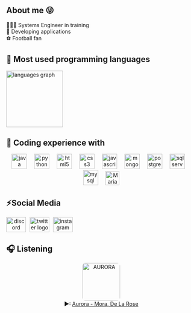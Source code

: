 <h2 align="left">About me 😜</h2>

<p align="left">
  👨🏽‍💻 Systems Engineer in training<br>
  🚀 Developing applications<br>
  ⚽ Football fan
</p>

<h2 align="left">🧠 Most used programming languages</h2>
  <!-- Lenguajes usados -->
  <img src="https://github-readme-stats.vercel.app/api/top-langs?username=JuFer007&locale=en&hide_title=false&layout=compact&card_width=320&langs_count=5&theme=merko&hide_border=false" height="150" alt="languages graph"/>

<h2 align="left">👾 Coding experience with</h2>

<div align="center">
  <img src="https://cdn.jsdelivr.net/gh/devicons/devicon/icons/java/java-original.svg" height="40" alt="java logo" />
  <img width="12" />
  <img src="https://cdn.jsdelivr.net/gh/devicons/devicon/icons/python/python-original.svg" height="40" alt="python logo" />
  <img width="12" />
  <img src="https://cdn.jsdelivr.net/gh/devicons/devicon/icons/html5/html5-original.svg" height="40" alt="html5 logo" />
  <img width="12" />
  <img src="https://cdn.jsdelivr.net/gh/devicons/devicon/icons/css3/css3-original.svg" height="40" alt="css3 logo" />
  <img width="12" />
  <img src="https://cdn.jsdelivr.net/gh/devicons/devicon/icons/javascript/javascript-original.svg" height="40" alt="javascript logo" />
  <img width="12" />
  <img src="https://cdn.jsdelivr.net/gh/devicons/devicon/icons/mongodb/mongodb-original.svg" height="40" alt="mongoDB logo" />
  <img width="12" />
  <img src="https://cdn.jsdelivr.net/gh/devicons/devicon/icons/postgresql/postgresql-original.svg" height="40" alt="postgresql logo" />
  <img width="12" />
  <img src="https://cdn.jsdelivr.net/gh/devicons/devicon/icons/microsoftsqlserver/microsoftsqlserver-plain.svg" height="40" alt="sqlserver logo" />
  <img width="12" />
  <img src="https://cdn.jsdelivr.net/gh/devicons/devicon/icons/mysql/mysql-original.svg" height="40" alt="mysql logo" />
  <img width="12" />
  <img src="https://static-00.iconduck.com/assets.00/mariadb-icon-2048x1360-e1ki92bu.png" height="37" alt="MariaDB logo" />
</div>

<h2 align="left">⚡Social Media</h2>

<div align="center" style="display:flex; gap:10px;">
  <a href="https://discord.com/users/1226637428517900288" target="_blank" rel="noopener noreferrer">
    <img src="https://raw.githubusercontent.com/maurodesouza/profile-readme-generator/master/src/assets/icons/social/discord/default.svg" width="52" height="40" alt="discord logo" />
  </a>
  <a href="https://twitter.com/jufer_7" target="_blank" rel="noopener noreferrer">
    <img src="https://raw.githubusercontent.com/maurodesouza/profile-readme-generator/master/src/assets/icons/social/twitter/default.svg" width="52" height="40" alt="twitter logo" />
  </a>
  <a href="https://instagram.com/jufer_07" target="_blank" rel="noopener noreferrer">
    <img src="https://raw.githubusercontent.com/maurodesouza/profile-readme-generator/master/src/assets/icons/social/instagram/default.svg" width="52" height="40" alt="instagram logo" />
  </a>
</div>

<h2 align="left">🎧 Listening</h2>

<p align="center">
  <a href="https://open.spotify.com/intl-es/track/4UHXMDRuuL07rnFEmSgBEG" target="_blank" rel="noopener noreferrer">
    <img src="https://akamai.sscdn.co/letras/360x360/albuns/0/8/9/8/3198821747671931.jpg" alt="AURORA" height="100" style="border-radius:8px;" />
  </a>
  <br>
  <strong> ▶: </strong> 
  <a href="https://open.spotify.com/track/4UHXMDRuuL07rnFEmSgBEG" target="_blank" rel="noopener noreferrer">Aurora - Mora, De La Rose</a>
</p>
